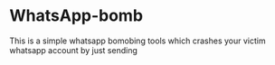 # WhatsApp-bomb
This is a simple whatsapp bomobing tools which crashes your victim whatsapp account by just sending
